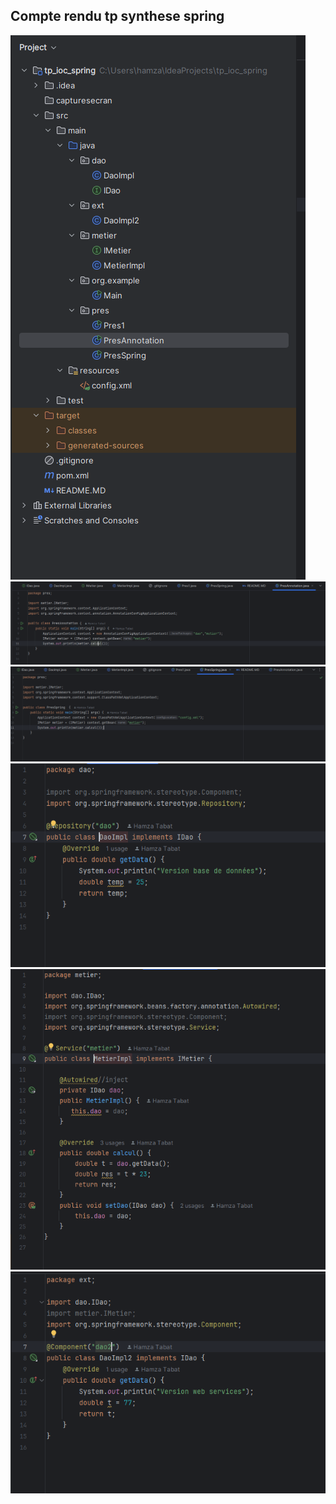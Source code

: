 <h2>Compte rendu tp synthese spring </h2>
<img src="capturesecran/cpt1.PNG">
<img src="capturesecran/cpt2.PNG">
<img src="capturesecran/cpt3.PNG">
<img src="capturesecran/cpt4.PNG">
<img src="capturesecran/cpt5.PNG">
<img src="capturesecran/cpt6.PNG">